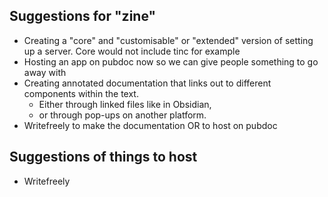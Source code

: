 ## Suggestions for "zine"
- Creating a "core" and "customisable" or "extended" version of setting up a server. Core would not include tinc for example
- Hosting an app on pubdoc now so we can give people something to go away with
- Creating annotated documentation that links out to different components within the text. 
	- Either through linked files like in Obsidian, 
	- or through pop-ups on another platform.
- Writefreely to make the documentation OR to host on pubdoc

## Suggestions of things to host
- Writefreely